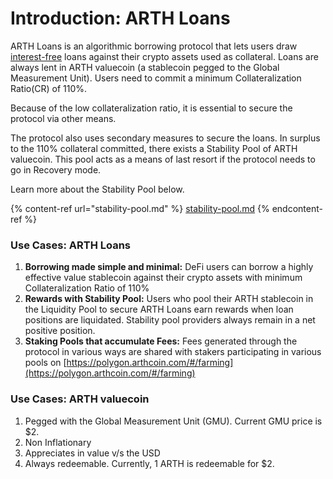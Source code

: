 # Introduction: ARTH Loans

ARTH Loans is an algorithmic borrowing protocol that lets users draw [interest-free](https://app.gitbook.com/@liquity/s/liquity-docs/faq/borrowing#how-can-you-offer-borrowing-at-a-0-interest-rate) loans against their crypto assets used as collateral. Loans are always lent in ARTH valuecoin (a stablecoin pegged to the Global Measurement Unit). Users need to commit a minimum Collateralization Ratio(CR) of 110%.&#x20;

Because of the low collateralization ratio, it is essential to secure the protocol via other means.&#x20;

The protocol also uses secondary measures to secure the loans. In surplus to the 110% collateral committed, there exists a Stability Pool of ARTH valuecoin. This pool acts as a means of last resort if the protocol needs to go in Recovery mode. &#x20;

Learn more about the Stability Pool below.&#x20;

{% content-ref url="stability-pool.md" %}
[stability-pool.md](stability-pool.md)
{% endcontent-ref %}

### Use Cases: ARTH Loans&#x20;

1. **Borrowing made simple and minimal:** DeFi users can borrow a highly effective value stablecoin against their crypto assets with minimum Collateralization Ratio of 110%&#x20;
2. **Rewards with Stability Pool:** Users who pool their ARTH stablecoin in the Liquidity Pool to secure ARTH Loans earn rewards when loan positions are liquidated. Stability pool providers always remain in a net positive position.&#x20;
3. **Staking Pools that accumulate Fees:** Fees generated through the protocol in various ways are shared with stakers participating in various pools on [https://polygon.arthcoin.com/#/farming](https://polygon.arthcoin.com/#/farming)

### Use Cases: ARTH valuecoin&#x20;

1. Pegged with the Global Measurement Unit (GMU). Current GMU price is $2. &#x20;
2. Non Inflationary
3. Appreciates in value v/s the USD&#x20;
4. Always redeemable. Currently, 1 ARTH is redeemable for $2. &#x20;
